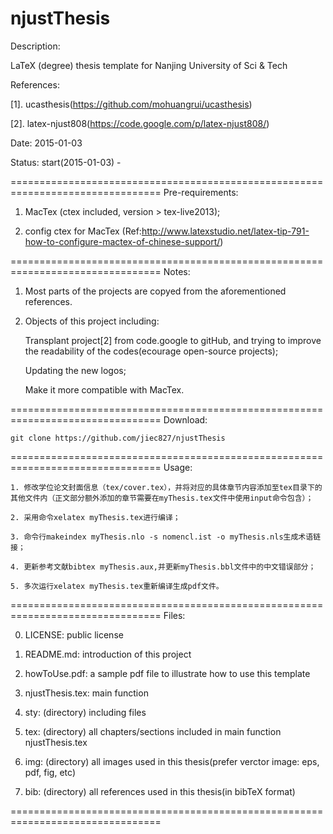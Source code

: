 njustThesis
================================================================================
Description: 

LaTeX (degree) thesis template for Nanjing University of Sci & Tech

References: 

[1]. ucasthesis(https://github.com/mohuangrui/ucasthesis)

[2]. latex-njust808(https://code.google.com/p/latex-njust808/)

Date: 2015-01-03

Status: start(2015-01-03) - 

================================================================================
Pre-requirements:

1. MacTex (ctex included, version > tex-live2013);

2. config ctex for MacTex 
(Ref:http://www.latexstudio.net/latex-tip-791-how-to-configure-mactex-of-chinese-support/)

================================================================================
Notes:

1. Most parts of the projects are copyed from the aforementioned references.


2. Objects of this project including: 

    Transplant project[2] from code.google to gitHub, and trying to improve the 
readability of the codes(ecourage open-source projects);

    Updating the new logos; 

    Make it more compatible with MacTex.

================================================================================
Download:

    git clone https://github.com/jiec827/njustThesis

================================================================================
Usage:

    1. 修改学位论文封面信息（tex/cover.tex），并将对应的具体章节内容添加至tex目录下的其他文件内（正文部分额外添加的章节需要在myThesis.tex文件中使用input命令包含）；

    2. 采用命令xelatex myThesis.tex进行编译；

    3. 命令行makeindex myThesis.nlo -s nomencl.ist -o myThesis.nls生成术语链接；

    4. 更新参考文献bibtex myThesis.aux,并更新myThesis.bbl文件中的中文错误部分；

    5. 多次运行xelatex myThesis.tex重新编译生成pdf文件。

================================================================================
Files:

0. LICENSE: public license

1. README.md: introduction of this project

2. howToUse.pdf: a sample pdf file to illustrate how to use this template

3. njustThesis.tex: main function

4. sty: (directory) including files

5. tex: (directory) all chapters/sections included in main function 
njustThesis.tex

6. img: (directory) all images used in this thesis(prefer verctor image: eps, 
pdf, fig, etc)

7. bib: (directory) all references used in this thesis(in bibTeX format)

================================================================================